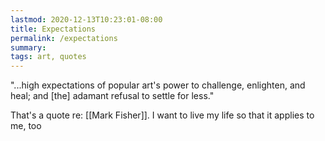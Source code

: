 ```yaml
---
lastmod: 2020-12-13T10:23:01-08:00
title: Expectations
permalink: /expectations
summary:
tags: art, quotes
---
```


"...high expectations of popular art's power to challenge, enlighten, and heal; and [the] adamant refusal to settle for less."

That's a quote re: [[Mark Fisher]]. I want to live my life so that it applies to me, too
